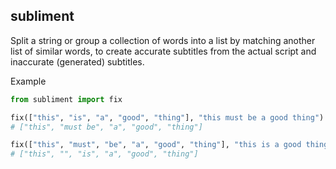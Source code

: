 ## subliment

Split a string or group a collection of words into a list by matching another list of similar words, to create accurate subtitles from the actual script and inaccurate (generated) subtitles.

Example

```python
from subliment import fix

fix(["this", "is", "a", "good", "thing"], "this must be a good thing")
# ["this", "must be", "a", "good", "thing"]

fix(["this", "must", "be", "a", "good", "thing"], "this is a good thing")
# ["this", "", "is", "a", "good", "thing"]
```
